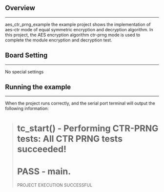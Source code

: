 ## Overview
***
aes_ctr_prng_example the example project shows the implementation of aes-ctr mode of equal symmetric encryption and decryption algorithm. In this project, the AES encryption algorithm ctr-prng mode is used to complete the module encryption and decryption test.

## Board Setting
***
No special settings

## Running the example
***
When the project runs correctly, and the serial port terminal will output the following information:
> tc_start() - Performing CTR-PRNG tests:
> All CTR PRNG tests succeeded!
> ===================================================================
> PASS - main.
> ===================================================================
> PROJECT EXECUTION SUCCESSFUL